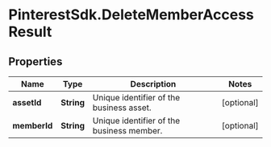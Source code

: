 # PinterestSdk.DeleteMemberAccessResult

## Properties

Name | Type | Description | Notes
------------ | ------------- | ------------- | -------------
**assetId** | **String** | Unique identifier of the business asset. | [optional] 
**memberId** | **String** | Unique identifier of the business member. | [optional] 


